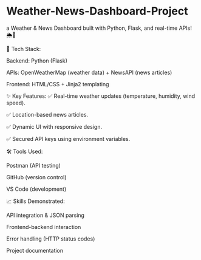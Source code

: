 # Weather-News-Dashboard-Project

a Weather & News Dashboard built with Python, Flask, and real-time APIs! 🌦️📰

🔧 Tech Stack:

Backend: Python (Flask)

APIs: OpenWeatherMap (weather data) + NewsAPI (news articles)

Frontend: HTML/CSS + Jinja2 templating

✨ Key Features:
✅ Real-time weather updates (temperature, humidity, wind speed).

✅ Location-based news articles.

✅ Dynamic UI with responsive design.

✅ Secured API keys using environment variables.

🛠️ Tools Used:

Postman (API testing)

GitHub (version control)

VS Code (development)

📈 Skills Demonstrated:

API integration & JSON parsing

Frontend-backend interaction

Error handling (HTTP status codes)

Project documentation
